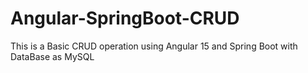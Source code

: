# Angular-SpringBoot-CRUD
 This is a Basic CRUD operation using Angular 15 and Spring Boot with DataBase as MySQL
